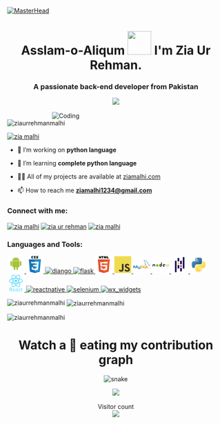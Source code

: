[![MasterHead](https://1.bp.blogspot.com/-7A4WynwLsMw/XbBpCXG8fHI/AAAAAAAAMt4/uOa1bpLskYgrwGbllhSu2SDj_Mig8SXJQCLcBGAsYHQ/s1600/2000_600px.gif)](https://ziamalhi.com)
<h1 align="center">Asslam-o-Aliqum <img src="https://github.com/mitul3737/mitul3737/blob/main/Wave.gif" height="55px" width="55px"> I'm Zia Ur Rehman. </h1>
<h3 align="center">A passionate back-end developer from Pakistan</h3>
<p align="center">
<!--   <a href="https://github.com/DenverCoder1/readme-typing-svg"> -->
    <img src="https://readme-typing-svg.herokuapp.com?color=E22FE4&width=380&height=45&lines=Python-Programing+Learning;Mobile+apps;Open+AI;Nice+To+Meet+You+...&center=true"></a>

</p>
<img align="right" alt="Coding" width="400" src="https://cdn.dribbble.com/users/1162077/screenshots/3848914/programmer.gif"/>

<p align="left"> <img src="https://komarev.com/ghpvc/?username=ziaurrehmanmalhi&label=Profile%20views&color=0e75b6&style=flat" alt="ziaurrehmanmalhi" /> </p>

<p align="left"> <a href="https://twitter.com/zia malhi" target="blank"><img src="https://img.shields.io/twitter/follow/zia malhi?logo=twitter&style=for-the-badge" alt="zia malhi" /></a> </p>

- 🔭 I’m working on **python language** 
 
- 🌱 I’m learning **complete python language**

- 👨‍💻 All of my projects are available at [ziamalhi.com](ziamalhi.com)

- 📫 How to reach me **ziamalhi1234@gmail.com**

<h3 align="left">Connect with me:</h3>
<p align="left">
<a href="https://twitter.com/zia malhi" target="blank"><img align="center" src="https://raw.githubusercontent.com/rahuldkjain/github-profile-readme-generator/master/src/images/icons/Social/twitter.svg" alt="zia malhi" height="30" width="40" /></a>
<a href="https://linkedin.com/in/zia ur rehman" target="blank"><img align="center" src="https://raw.githubusercontent.com/rahuldkjain/github-profile-readme-generator/master/src/images/icons/Social/linked-in-alt.svg" alt="zia ur rehman" height="30" width="40" /></a>
<a href="https://fb.com/zia malhi" target="blank"><img align="center" src="https://raw.githubusercontent.com/rahuldkjain/github-profile-readme-generator/master/src/images/icons/Social/facebook.svg" alt="zia malhi" height="30" width="40" /></a>
</p> 
 
<h3 align="left">Languages and Tools:</h3>
<p align="left"> <a href="https://developer.android.com" target="_blank" rel="noreferrer"> <img src="https://raw.githubusercontent.com/devicons/devicon/master/icons/android/android-original-wordmark.svg" alt="android" width="40" height="40"/> </a> <a href="https://www.w3schools.com/css/" target="_blank" rel="noreferrer"> <img src="https://raw.githubusercontent.com/devicons/devicon/master/icons/css3/css3-original-wordmark.svg" alt="css3" width="40" height="40"/> </a> <a href="https://www.djangoproject.com/" target="_blank" rel="noreferrer"> <img src="https://cdn.worldvectorlogo.com/logos/django.svg" alt="django" width="40" height="40"/> </a> <a href="https://flask.palletsprojects.com/" target="_blank" rel="noreferrer"> <img src="https://www.vectorlogo.zone/logos/pocoo_flask/pocoo_flask-icon.svg" alt="flask" width="40" height="40"/> </a> <a href="https://www.w3.org/html/" target="_blank" rel="noreferrer"> <img src="https://raw.githubusercontent.com/devicons/devicon/master/icons/html5/html5-original-wordmark.svg" alt="html5" width="40" height="40"/> </a> <a href="https://developer.mozilla.org/en-US/docs/Web/JavaScript" target="_blank" rel="noreferrer"> <img src="https://raw.githubusercontent.com/devicons/devicon/master/icons/javascript/javascript-original.svg" alt="javascript" width="40" height="40"/> </a> <a href="https://www.mysql.com/" target="_blank" rel="noreferrer"> <img src="https://raw.githubusercontent.com/devicons/devicon/master/icons/mysql/mysql-original-wordmark.svg" alt="mysql" width="40" height="40"/> </a> <a href="https://nodejs.org" target="_blank" rel="noreferrer"> <img src="https://raw.githubusercontent.com/devicons/devicon/master/icons/nodejs/nodejs-original-wordmark.svg" alt="nodejs" width="40" height="40"/> </a> <a href="https://pandas.pydata.org/" target="_blank" rel="noreferrer"> <img src="https://raw.githubusercontent.com/devicons/devicon/2ae2a900d2f041da66e950e4d48052658d850630/icons/pandas/pandas-original.svg" alt="pandas" width="40" height="40"/> </a> <a href="https://www.python.org" target="_blank" rel="noreferrer"> <img src="https://raw.githubusercontent.com/devicons/devicon/master/icons/python/python-original.svg" alt="python" width="40" height="40"/> </a> <a href="https://reactjs.org/" target="_blank" rel="noreferrer"> <img src="https://raw.githubusercontent.com/devicons/devicon/master/icons/react/react-original-wordmark.svg" alt="react" width="40" height="40"/> </a> <a href="https://reactnative.dev/" target="_blank" rel="noreferrer"> <img src="https://reactnative.dev/img/header_logo.svg" alt="reactnative" width="40" height="40"/> </a> <a href="https://www.selenium.dev" target="_blank" rel="noreferrer"> <img src="https://raw.githubusercontent.com/detain/svg-logos/780f25886640cef088af994181646db2f6b1a3f8/svg/selenium-logo.svg" alt="selenium" width="40" height="40"/> </a> <a href="https://www.wxwidgets.org/" target="_blank" rel="noreferrer"> <img src="https://upload.wikimedia.org/wikipedia/commons/b/bb/WxWidgets.svg" alt="wx_widgets" width="40" height="40"/> </a> </p>

<p><img align="left" src="https://github-readme-stats.vercel.app/api/top-langs?username=ziaurrehmanmalhi&show_icons=true&locale=en&layout=compact" alt="ziaurrehmanmalhi" /></p>

<p>&nbsp;<img align="center" src="https://github-readme-stats.vercel.app/api?username=ziaurrehmanmalhi&show_icons=true&locale=en" alt="ziaurrehmanmalhi" /></p>

<p><img align="center" src="https://github-readme-streak-stats.herokuapp.com/?user=ziaurrehmanmalhi&" alt="ziaurrehmanmalhi" /></p>
 <h1 align = 'Center'>Watch a 🐍 eating my contribution graph</h1>
<p align="center">
  <img src="https://github.com/sakshiisaxena/sakshiisaxena/blob/output/github-contribution-grid-snake.svg" alt="snake"></center>
</p>
<!-- ![Rajat's github stats](https://github-readme-stats.vercel.app/api?username=rajat4665&show_icons=true&theme=radical&count_private=true&show_icons=true)
 -->
<p align="center">
  <img src="https://capsule-render.vercel.app/api?type=waving&color=gradient&height=150&width=100%&section=footer"/>
</p>
<p align="center"> 
  Visitor count<br>
  <img src="https://profile-counter.glitch.me/owsym/count.svg" />
</p>
